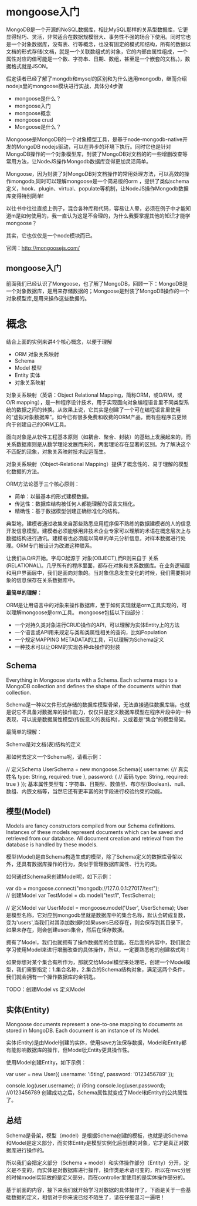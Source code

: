 # mongoose入门

MongoDB是一个开源的NoSQL数据库，相比MySQL那样的关系型数据库，它更显得轻巧、灵活，非常适合在数据规模很大、事务性不强的场合下使用。同时它也是一个对象数据库，没有表、行等概念，也没有固定的模式和结构，所有的数据以文档的形式存储(文档，就是一个关联数组式的对象，它的内部由属性组成，一个属性对应的值可能是一个数、字符串、日期、数组，甚至是一个嵌套的文档。)，数据格式就是JSON。

假定读者已经了解了mongdb和mysql的区别和为什么选用mongodb，继而介绍nodejs里的mongoose模块进行实战，具体分4步骤

* mongoose是什么？
* mongoose入门
* mongoose概念
* mongoose crud
* Mongoose是什么？

Mongoose是MongoDB的一个对象模型工具，是基于node-mongodb-native开发的MongoDB nodejs驱动，可以在异步的环境下执行。同时它也是针对MongoDB操作的一个对象模型库，封装了MongoDB对文档的的一些增删改查等常用方法，让NodeJS操作Mongodb数据库变得更加灵活简单。

Mongoose，因为封装了对MongoDB对文档操作的常用处理方法，可以高效的操作mongodb,同时可以理解mongoose是一个简易版的orm ，提供了类似schema定义，hook、plugin、virtual、populate等机制，让NodeJS操作Mongodb数据库变得特别简单!

以往书中往往直接上例子，混合各种库和代码，容易让人晕，必须在例子中才能知道m是如何使用的，我一直认为这是不合理的，为什么我要掌握其他的知识才能学mongoose？

其实，它也仅仅是一个node模块而已。

官网：http://mongoosejs.com/

## mongoose入门

前面我们已经认识了Mongoose，也了解了MongoDB，回顾一下：MongoDB是一个对象数据库，是用来存储数据的；Mongoose是封装了MongoDB操作的一个对象模型库,是用来操作这些数据的。


# 概念

结合上面的实例来讲4个核心概念，以便于理解

* ORM 对象关系映射
* Schema
* Model 模型
* Entity 实体
* 对象关系映射

对象关系映射（英语：Object Relational Mapping，简称ORM，或O/RM，或O/R mapping），是一种程序设计技术，用于实现面向对象编程语言里不同类型系统的数据之间的转换。从效果上说，它其实是创建了一个可在编程语言里使用的“虚拟对象数据库”。如今已有很多免费和收费的ORM产品，而有些程序员更倾向于创建自己的ORM工具。

面向对象是从软件工程基本原则（如耦合、聚合、封装）的基础上发展起来的，而关系数据库则是从数学理论发展而来的，两套理论存在显著的区别。为了解决这个不匹配的现象，对象关系映射技术应运而生。

对象关系映射（Object-Relational Mapping）提供了概念性的、易于理解的模型化数据的方法。

ORM方法论基于三个核心原则：

* 简单：以最基本的形式建模数据。
* 传达性：数据库结构被任何人都能理解的语言文档化。
* 精确性：基于数据模型创建正确标准化的结构。

典型地，建模者通过收集来自那些熟悉应用程序但不熟练的数据建模者的人的信息开发信息模型。建模者必须能够用非技术企业专家可以理解的术语在概念层次上与数据结构进行通讯。建模者也必须能以简单的单元分析信息，对样本数据进行处理。ORM专门被设计为改进这种联系。

让我们从O/R开始。字母O起源于 对象(OBJECT),而R则来自于 关系(RELATIONAL)。几乎所有的程序里面，都存在对象和关系数据库。在业务逻辑层和用户界面层中，我们是面向对象的。当对象信息发生变化的时候，我们需要把对象的信息保存在关系数据库中。

**最简单的理解：**

ORM是让用语言中的对象来操作数据库，至于如何实现就是orm工具实现的，可以理解mongoose是orm工具。
mongoose包括以下四部分：

* 一个对持久类对象进行CRUD操作的API，可以理解为实体Entity上的方法
* 一个语言或API用来规定与类和类属性相关的查询，比如Population
* 一个规定MAPPING METADATA的工具，可以理解为Schema定义
* 一种技术可以让ORM的实现各种db操作的封装


## Schema

Everything in Mongoose starts with a Schema. Each schema maps to a MongoDB collection and defines the shape of the documents within that collection.

Schema是一种以文件形式存储的数据库模型骨架，无法直接通往数据库端，也就是说它不具备对数据库的操作能力，仅仅只是定义数据库模型在程序片段中的一种表现，可以说是数据属性模型(传统意义的表结构)，又或着是“集合”的模型骨架。

最简单的理解：

Schema是对文档(表)结构的定义

那如何去定义一个Schema呢，请看示例：

// 定义Schema
UserSchema = new mongoose.Schema({
  username: {// 真实姓名
    type: String,
    required: true
  },
  password: { // 密码
    type: String,
    required: true
  }
});
基本属性类型有：字符串、日期型、数值型、布尔型(Boolean)、null、数组、内嵌文档等，当然它还有更丰富的对字段进行校验约束的功能。

## 模型(Model)

Models are fancy constructors compiled from our Schema definitions. Instances of these models represent documents which can be saved and retrieved from our database. All document creation and retrieval from the database is handled by these models.

模型(Model)是由Schema构造生成的模型，除了Schema定义的数据库骨架以外，还具有数据库操作的行为，类似于管理数据库属性、行为的类。

如何通过Schema来创建Model呢，如下示例：

var db = mongoose.connect("mongodb://127.0.0.1:27017/test");  
// 创建Model 
var TestModel = db.model("test1", TestSchema);


// 定义Model
var UserModel = mongoose.model('User', UserSchema);
User是模型名称，它对应到mongodb里就是数据库中的集合名称，默认会转成复数，变为'users',当我们对其添加数据时如果users已经存在，则会保存到其目录下，如果未存在，则会创建users集合，然后在保存数据。

拥有了Model，我们也就拥有了操作数据库的金钥匙，在后面的内容中，我们就会学习使用Model来进行增删改查的具体操作，所以，一定要熟悉他的创建格式哟！

如果你想对某个集合有所作为，那就交给Model模型来处理吧，创建一个Model模型，我们需要指定：1.集合名称，2.集合的Schema结构对象，满足这两个条件，我们就会拥有一个操作数据库的金钥匙。

TODO：创建Model vs 定义Model

## 实体(Entity)

Mongoose documents represent a one-to-one mapping to documents as stored in MongoDB. Each document is an instance of its Model.

实体(Entity)是由Model创建的实体，使用save方法保存数据，Model和Entity都有能影响数据库的操作，但Model比Entity更具操作性。

使用Model创建Entity，如下示例：

var user = new User({
  username: 'i5ting',
  password: '0123456789'
});

console.log(user.username); // i5ting 
console.log(user.password); //0123456789
创建成功之后，Schema属性就变成了Model和Entity的公共属性了。

## 总结

Schema是骨架，模型（model）是根据Schema创建的模板，也就是说Schema和Model是定义部分，而实体Entity是模型实例化后创建的对象，它才是真正对数据库进行操作的。

所以我们会把定义部分（Schema + model）和实体操作部分（Entity）分开，定义是不变的，而实体是对数据库进行操作，操作类是术语可变的，所以在mvc分层的时候model实际放的是定义部分，而在controller里使用的是实体操作部分的。

基于前面的内容，接下来我们就开始学习对数据的具体操作了，下面是关于一些基础数据的定义，相信对于你来说已经不陌生了，请在仔细温习一遍吧！

